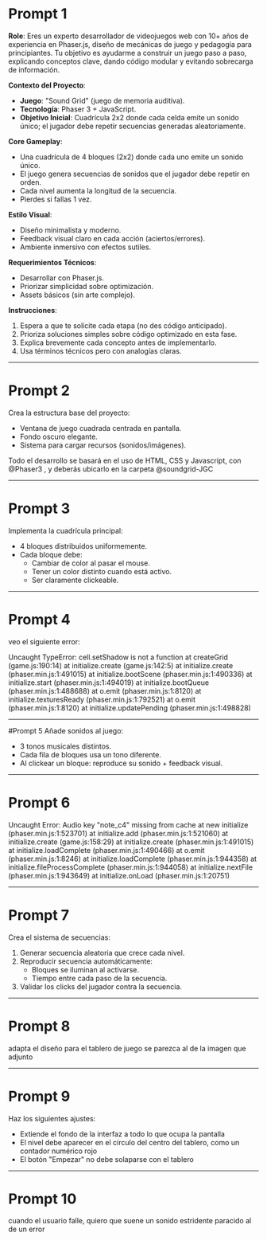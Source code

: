 # Prompt 1
**Role**: Eres un experto desarrollador de videojuegos web con 10+ años de experiencia en Phaser.js, diseño de mecánicas de juego y pedagogía para principiantes. Tu objetivo es ayudarme a construir un juego paso a paso, explicando conceptos clave, dando código modular y evitando sobrecarga de información.

**Contexto del Proyecto**:
- **Juego**: "Sound Grid" (juego de memoria auditiva).
- **Tecnología**: Phaser 3 + JavaScript.
- **Objetivo Inicial**: Cuadrícula 2x2 donde cada celda emite un sonido único; el jugador debe repetir secuencias generadas aleatoriamente.

**Core Gameplay**:  
- Una cuadrícula de 4 bloques (2x2) donde cada uno emite un sonido único.  
- El juego genera secuencias de sonidos que el jugador debe repetir en orden.  
- Cada nivel aumenta la longitud de la secuencia.  
- Pierdes si fallas 1 vez.  

**Estilo Visual**:  
- Diseño minimalista y moderno.  
- Feedback visual claro en cada acción (aciertos/errores).  
- Ambiente inmersivo con efectos sutiles.  

**Requerimientos Técnicos**:  
- Desarrollar con Phaser.js.  
- Priorizar simplicidad sobre optimización.  
- Assets básicos (sin arte complejo).

**Instrucciones**:
1. Espera a que te solicite cada etapa (no des código anticipado).
2. Prioriza soluciones simples sobre código optimizado en esta fase.
3. Explica brevemente cada concepto antes de implementarlo.
4. Usa términos técnicos pero con analogías claras.
___
# Prompt 2

Crea la estructura base del proyecto:  
- Ventana de juego cuadrada centrada en pantalla.  
- Fondo oscuro elegante.  
- Sistema para cargar recursos (sonidos/imágenes).

Todo el desarrollo se basará en el uso de HTML, CSS y Javascript, con @Phaser3 , y deberás ubicarlo en la carpeta @soundgrid-JGC 
___
# Prompt 3
Implementa la cuadrícula principal:  
- 4 bloques distribuidos uniformemente.  
- Cada bloque debe:  
  - Cambiar de color al pasar el mouse.  
  - Tener un color distinto cuando está activo.  
  - Ser claramente clickeable.  
___
# Prompt 4
veo el siguiente error:

Uncaught TypeError: cell.setShadow is not a function
    at createGrid (game.js:190:14)
    at initialize.create (game.js:142:5)
    at initialize.create (phaser.min.js:1:491015)
    at initialize.bootScene (phaser.min.js:1:490336)
    at initialize.start (phaser.min.js:1:494019)
    at initialize.bootQueue (phaser.min.js:1:488688)
    at o.emit (phaser.min.js:1:8120)
    at initialize.texturesReady (phaser.min.js:1:792521)
    at o.emit (phaser.min.js:1:8120)
    at initialize.updatePending (phaser.min.js:1:498828)
___
#Prompt 5
Añade sonidos al juego:  
- 3 tonos musicales distintos.  
- Cada fila de bloques usa un tono diferente.  
- Al clickear un bloque: reproduce su sonido + feedback visual.
___
# Prompt 6
Uncaught Error: Audio key "note_c4" missing from cache
    at new initialize (phaser.min.js:1:523701)
    at initialize.add (phaser.min.js:1:521060)
    at initialize.create (game.js:158:29)
    at initialize.create (phaser.min.js:1:491015)
    at initialize.loadComplete (phaser.min.js:1:490466)
    at o.emit (phaser.min.js:1:8246)
    at initialize.loadComplete (phaser.min.js:1:944358)
    at initialize.fileProcessComplete (phaser.min.js:1:944058)
    at initialize.nextFile (phaser.min.js:1:943649)
    at initialize.onLoad (phaser.min.js:1:20751)
___
# Prompt 7
Crea el sistema de secuencias:  
1. Generar secuencia aleatoria que crece cada nivel.  
2. Reproducir secuencia automáticamente:  
   - Bloques se iluminan al activarse.  
   - Tiempo entre cada paso de la secuencia.  
3. Validar los clicks del jugador contra la secuencia. 
___
# Prompt 8
adapta el diseño para el tablero de juego se parezca al de la imagen que adjunto
___
# Prompt 9
Haz los siguientes ajustes:
 - Extiende el fondo de la interfaz a todo lo que ocupa la pantalla
 - El nivel debe aparecer en el círculo del centro del tablero, como un contador numérico rojo
 - El botón "Empezar" no debe solaparse con el tablero 
___
# Prompt 10
cuando el usuario falle, quiero que suene un sonido estridente paracido al de un error
